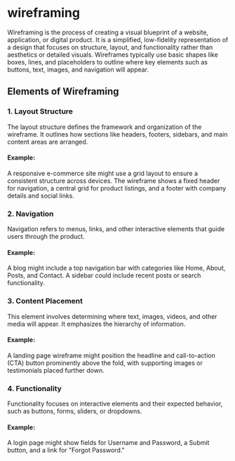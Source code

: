 # wireframing
Wireframing is the process of creating a visual blueprint of a website, application, or digital product. It is a simplified, low-fidelity representation of a design that focuses on structure, layout, and functionality rather than aesthetics or detailed visuals. Wireframes typically use basic shapes like boxes, lines, and placeholders to outline where key elements such as buttons, text, images, and navigation will appear.

## Elements of Wireframing
### 1. Layout Structure
The layout structure defines the framework and organization of the wireframe. It outlines how sections like headers, footers, sidebars, and main content areas are arranged.

#### Example:
A responsive e-commerce site might use a grid layout to ensure a consistent structure across devices. The wireframe shows a fixed header for navigation, a central grid for product listings, and a footer with company details and social links.

### 2. Navigation
Navigation refers to menus, links, and other interactive elements that guide users through the product.

#### Example:
A blog might include a top navigation bar with categories like Home, About, Posts, and Contact. A sidebar could include recent posts or search functionality.

### 3. Content Placement
This element involves determining where text, images, videos, and other media will appear. It emphasizes the hierarchy of information.

#### Example:
A landing page wireframe might position the headline and call-to-action (CTA) button prominently above the fold, with supporting images or testimonials placed further down.

### 4. Functionality
Functionality focuses on interactive elements and their expected behavior, such as buttons, forms, sliders, or dropdowns.

#### Example:
A login page might show fields for Username and Password, a Submit button, and a link for "Forgot Password."
